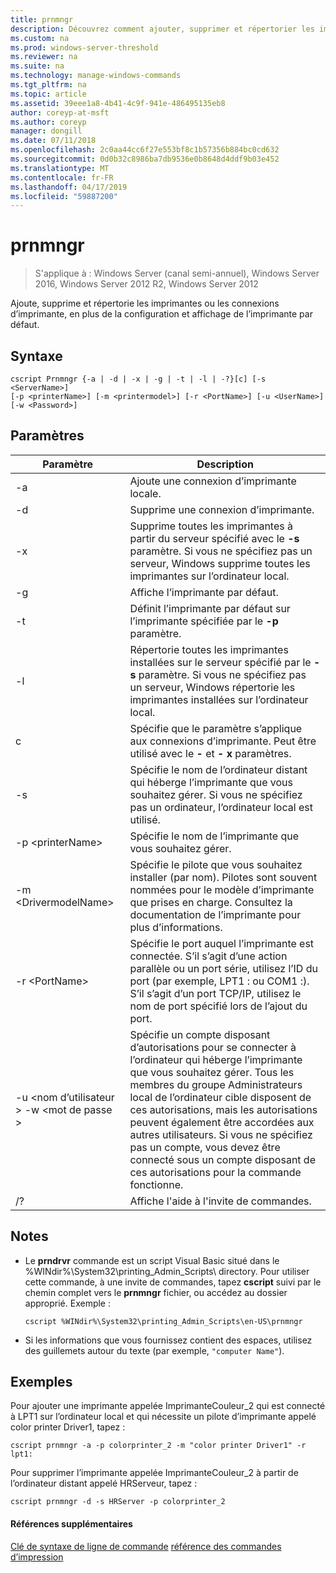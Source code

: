 ```yaml
---
title: prnmngr
description: Découvrez comment ajouter, supprimer et répertorier les imprimantes et des connexions.
ms.custom: na
ms.prod: windows-server-threshold
ms.reviewer: na
ms.suite: na
ms.technology: manage-windows-commands
ms.tgt_pltfrm: na
ms.topic: article
ms.assetid: 39eee1a8-4b41-4c9f-941e-486495135eb8
author: coreyp-at-msft
ms.author: coreyp
manager: dongill
ms.date: 07/11/2018
ms.openlocfilehash: 2c0aa44cc6f27e553bf8c1b57356b884bc0cd632
ms.sourcegitcommit: 0d0b32c8986ba7db9536e0b8648d4ddf9b03e452
ms.translationtype: MT
ms.contentlocale: fr-FR
ms.lasthandoff: 04/17/2019
ms.locfileid: "59887200"
---
```

# <a name="prnmngr"></a>prnmngr

>S'applique à : Windows Server (canal semi-annuel), Windows Server 2016, Windows Server 2012 R2, Windows Server 2012

Ajoute, supprime et répertorie les imprimantes ou les connexions d’imprimante, en plus de la configuration et affichage de l’imprimante par défaut.

## <a name="syntax"></a>Syntaxe
```
cscript Prnmngr {-a | -d | -x | -g | -t | -l | -?}[c] [-s <ServerName>] 
[-p <printerName>] [-m <printermodel>] [-r <PortName>] [-u <UserName>] 
[-w <Password>]
```

## <a name="parameters"></a>Paramètres
|Paramètre|Description|
|-------|--------|
|-a|Ajoute une connexion d’imprimante locale.|
|-d|Supprime une connexion d’imprimante.|
|-x|Supprime toutes les imprimantes à partir du serveur spécifié avec le **-s** paramètre. Si vous ne spécifiez pas un serveur, Windows supprime toutes les imprimantes sur l’ordinateur local.|
|-g|Affiche l’imprimante par défaut.|
|-t|Définit l’imprimante par défaut sur l’imprimante spécifiée par le **-p** paramètre.|
|-l|Répertorie toutes les imprimantes installées sur le serveur spécifié par le **-s** paramètre. Si vous ne spécifiez pas un serveur, Windows répertorie les imprimantes installées sur l’ordinateur local.|
|c|Spécifie que le paramètre s’applique aux connexions d’imprimante. Peut être utilisé avec le **-** et **- x** paramètres.|
|-s <ServerName>|Spécifie le nom de l’ordinateur distant qui héberge l’imprimante que vous souhaitez gérer. Si vous ne spécifiez pas un ordinateur, l’ordinateur local est utilisé.|
|-p \<printerName>|Spécifie le nom de l’imprimante que vous souhaitez gérer.|
|-m \<DrivermodelName>|Spécifie le pilote que vous souhaitez installer (par nom). Pilotes sont souvent nommées pour le modèle d’imprimante que prises en charge. Consultez la documentation de l’imprimante pour plus d’informations.|
|-r \<PortName>|Spécifie le port auquel l’imprimante est connectée. S’il s’agit d’une action parallèle ou un port série, utilisez l’ID du port (par exemple, LPT1 : ou COM1 :). S’il s’agit d’un port TCP/IP, utilisez le nom de port spécifié lors de l’ajout du port.|
|-u \<nom d’utilisateur > -w \<mot de passe >|Spécifie un compte disposant d’autorisations pour se connecter à l’ordinateur qui héberge l’imprimante que vous souhaitez gérer. Tous les membres du groupe Administrateurs local de l’ordinateur cible disposent de ces autorisations, mais les autorisations peuvent également être accordées aux autres utilisateurs. Si vous ne spécifiez pas un compte, vous devez être connecté sous un compte disposant de ces autorisations pour la commande fonctionne.|
|/?|Affiche l'aide à l'invite de commandes.|

## <a name="remarks"></a>Notes
-   Le **prndrvr** commande est un script Visual Basic situé dans le %WINdir%\System32\printing_Admin_Scripts\\ <language> directory. Pour utiliser cette commande, à une invite de commandes, tapez **cscript** suivi par le chemin complet vers le **prnmngr** fichier, ou accédez au dossier approprié. Exemple :
    ```
    cscript %WINdir%\System32\printing_Admin_Scripts\en-US\prnmngr
    ```
-   Si les informations que vous fournissez contient des espaces, utilisez des guillemets autour du texte (par exemple, `"computer Name"`).

## <a name="BKMK_examples"></a>Exemples
Pour ajouter une imprimante appelée ImprimanteCouleur_2 qui est connecté à LPT1 sur l’ordinateur local et qui nécessite un pilote d’imprimante appelé color printer Driver1, tapez :
```
cscript prnmngr -a -p colorprinter_2 -m "color printer Driver1" -r lpt1:
```
Pour supprimer l’imprimante appelée ImprimanteCouleur_2 à partir de l’ordinateur distant appelé HRServeur, tapez :
```
cscript prnmngr -d -s HRServer -p colorprinter_2 
```

#### <a name="additional-references"></a>Références supplémentaires
[Clé de syntaxe de ligne de commande](command-line-syntax-key.md)
[référence des commandes d’impression](print-command-reference.md)
